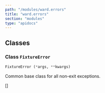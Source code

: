 ```yaml
---
path: "/modules/ward.errors"
title: "ward.errors"
section: "modules"
type: "apidocs"
---
```


## Classes

### Class `FixtureError`

```python
FixtureError (*args, **kwargs)
```

Common base class for all non-exit exceptions.

[]